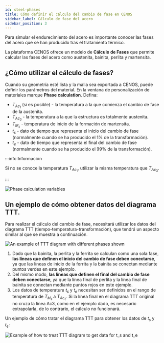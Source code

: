 ```yaml
---
id: steel-phases
title: Cómo definir el cálculo del cambio de fase en CENOS
sidebar_label: Cálculo de fase del acero
sidebar_position: 3
---
```


Para simular el endurecimiento del acero es importante conocer las fases del acero que se han producido tras el tratamiento térmico. 

La plataforma CENOS ofrece un modelo de **Cálculo de Fases** que permite calcular las fases del acero como austenita, bainita, perlita y martensita.

## ¿Cómo utilizar el cálculo de fases?

Cuando su geometría esté lista y la malla sea exportada a CENOS, puede definir los parámetros del material. En la ventana de personalización de materiales marque **Phase calculation**. Defina:

- $T_{Ac_{1}}$ (si es posible) - la temperatura a la que comienza el cambio de fase de la austenita.
- $T_{Ac_{3}}$ - la temperatura a la que la estructura es totalmente austenita.
- $T_{M_{s}}$ - temperatura de inicio de la formación de martensita.
- $t_s$ - dato de tiempo que representa el inicio del cambio de fase (normalmente cuando se ha producido el 1% de la transformación).
- $t_e$ - dato de tiempo que representa el final del cambio de fase (normalmente cuando se ha producido el 99% de la transformación).

:::info Información

Si no se conoce la temperatura $T_{Ac_{1}}$, utilizar la misma temperatura que $T_{Ac_{3}}$.

:::

<p align="center">

![Phase calculation variables](assets/steel-phases/phase-calculation-1.png)

</p>

## Un ejemplo de cómo obtener datos del diagrama TTT.

Para realizar el cálculo del cambio de fase, necesitará utilizar los datos del diagrama TTT (tiempo-temperatura-transformación), que tendrá un aspecto similar al que se muestra a continuación.

![An example of TTT diagram with different phases shown](assets/steel-phases/phase-calculation-ttt.png)

1. Dado que la bainita, la perlita y la ferrita se calculan como una sola fase, **las líneas que definen el inicio del cambio de fase deben conectarse**, ya que las líneas de inicio de la ferrita y la bainita se conectan mediante puntos verdes en este ejemplo. 
2. Del mismo modo, **las líneas que definen el final del cambio de fase deben conectarse**, ya que la línea final de perlita y la línea final de bainita se conectan mediante puntos rojos en este ejemplo.
3. Los datos de temperatura $t_s$ y $t_e$ necesitan ser definidos en el rango de temperatura de $T_{M_{s}}$ a $T_{Ac_{3}}$. Si la línea final en el diagrama TTT original no cruza la línea Ac3, como en el ejemplo dado, es necesario extrapolarla, de lo contrario, el cálculo no funcionará.

Un ejemplo de cómo tratar el diagrama TTT para obtener los datos de $t_s$ y $t_e$:

![Example of how to treat TTT diagram to get data for $t_s$ and $t_e$](assets/steel-phases/phase-calculation-ttt2.png)
